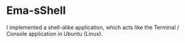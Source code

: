 # Ema-sShell
I implemented a shell-alike application, which acts like the Terminal / Console application in Ubuntu (Linux).
